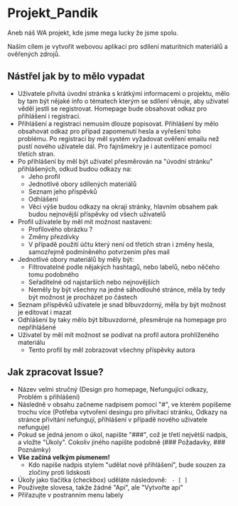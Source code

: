 # Projekt_Pandik
Aneb náš WA projekt, kde jsme mega lucky že jsme spolu.

Naším cílem je vytvořit webovou aplikaci pro sdílení maturitních materiálů a ověřených zdrojů.

## Nástřel jak by to mělo vypadat
- Uživatele přivítá úvodní stránka s krátkými informacemi o projektu, mělo by tam být nějaké info o tématech kterým se sdílení věnuje, aby uživatel věděl jestli se registrovat. Homepage bude obsahovat odkaz pro přihlášení i registraci.
- Přihlášení a registraci nemusím dlouze popisovat. Přihlášení by mělo obsahovat odkaz pro případ zapomenutí hesla a vyřešení toho problému. Po registraci by měl systém vyžadovat ověření emailu než pustí nového uživatele dál. Pro fajnšmekry je i autentizace pomocí třetích stran.
- Po přihlášení by měl být uživatel přesměrován na "úvodní stránku" přihlášených, odkud budou odkazy na:
   - Jeho profil
   - Jednotlivé obory sdílených materiálů
   - Seznam jeho příspěvků
   - Odhlášení
   - Věci výše budou odkazy na okraji stránky, hlavním obsahem pak budou nejnovější příspěvky od všech uživatelů
 - Profil uživatele by měl mít možnost nastavení:
   - Profilového obrázku ?
   - Změny přezdívky
   - V případě použití účtu který není od třetích stran i změny hesla, samozřejmě podmíněného potvrzením přes mail
- Jednotlivé obory materiálů by měly být:
   - Filtrovatelné podle nějakých hashtagů, nebo labelů, nebo něčeho tomu podobného
   - Seřaditelné od najstarších nebo nejnovějších
   - Neměly by být všechny na jedné sáhodlouhé stránce, měla by tedy být možnost je procházet po částech
- Seznam příspěvků uživatele je snad blbuvzdorný, měla by být možnost je editovat i mazat
- Odhlášení by taky mělo být blbuvzdorné, přesměruje na homepage pro nepřihlášené
- Uživatel by měl mít možnost se podívat na profil autora prohlíženého materiálu
   - Tento profil by měl zobrazovat všechny příspěvky autora

## Jak zpracovat Issue?
- Název velmi stručný (Design pro homepage, Nefungující odkazy, Problém s přihlášení)
- Následně v obsahu začneme nadpisem pomocí "#", ve kterém popíšeme trochu více (Potřeba vytvoření desingu pro přivítací stránku, Odkazy na stránce přivítání nefungují, přihlášení v případě nového uživatele nefunguje)
- Pokud se jedná jenom o úkol, napište "###", což je třetí největší nadpis, a vložte "Úkoly". Cokoliv jiného napište podobně (### Požadavky, ### Poznámky)
- **Vše začíná velkým písmenem!**
   - Kdo napíše nadpis stylem "udělat nové přihlášení", bude souzen za zločiny proti lidskosti
- Úkoly jako tlačítka (checkbox) uděláte následovně: <code> - [ ] </code>
- Používejte slovesa, takže žádné "Api", ale "Vytvořte api"
- Přiřazujte v postranním menu labely
